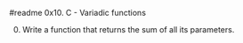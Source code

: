 #readme                     0x10. C - Variadic functions






0.  Write a function that returns the sum of all its parameters.
